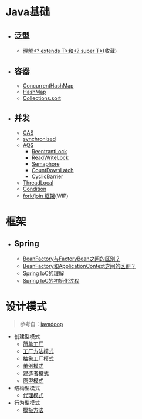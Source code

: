 # Java基础
- ## 泛型
    - [理解<? extends T>和<? super T>](/mds/java-base/jb-1.md)(收藏)

- ## 容器
    -   [ConcurrentHashMap](/mds/concurrency/c-1.md)
    -   [HashMap](/mds/concurrency/c-2.md)
    -   [Collections.sort](/mds/java-base/jb-2.md)

- ## 并发
    -   [CAS](/mds/concurrency/c-3.md)
    -   [synchronized](/mds/concurrency/c-4.md)
    -   [AQS](/mds/concurrency/c-5.md)
        -   [ReentrantLock](/mds/concurrency/c-5-1.md)
        -   [ReadWriteLock](/mds/concurrency/c-5-2.md)
        -   [Semaphore](/mds/concurrency/c-5-3.md)
        -   [CountDownLatch](/mds/concurrency/c-5-4.md)
        -   [CyclicBarrier](/mds/concurrency/c-5-5.md)
    -   [ThreadLocal](/mds/concurrency/c-6.md)
    -   [Condition](/mds/concurrency/c-7.md)
    -   [fork/join 框架](/mds/concurrency/c-8.md)(WIP)

# 框架
- ## Spring
    -   [BeanFactory与FactoryBean之间的区别？](/mds/spring/sp-1.md)
    -   [BeanFactory和ApplicationContext之间的区别？](/mds/spring/sp-2.md) 
    -   [Spring IoC的理解](/mds/spring/sp-3.md)
    -   [Spring IoC的初始化过程](/mds/spring/sp-4.md)

# 设计模式

> 参考自：[javadoop](https://javadoop.com/post/design-pattern)
-   创建型模式
    -   [简单工厂](/mds/design-model/ds-create-0.md)
    -   [工厂方法模式](/mds/design-model/ds-create-1.md)
    -   [抽象工厂模式](#user-content-ds-2)
    -   [单例模式](#user-content-ds-3)
    -   [建造者模式](#user-content-ds-4)
    -   [原型模式](#user-content-ds-5)
-   结构型模式
    -   [代理模式](/mds/design-model/ds-structure-0.md)
-   行为型模式
    -   [模板方法](/mds/design-model/ds-behavior-0.md)